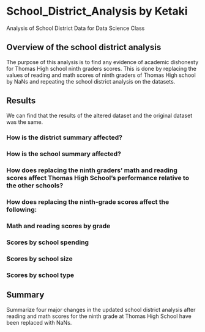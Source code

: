 # School_District_Analysis by Ketaki
Analysis of School District Data for Data Science Class
## Overview of the school district analysis
The purpose of this analysis is to find any evidence of academic dishonesty for Thomas High school ninth graders scores. This is done by replacing the values of reading and math scores of ninth graders of Thomas High school by NaNs and repeating the school district analysis on the datasets.

## Results 
We can find that the results of the altered dataset and the original dataset was the same.
### How is the district summary affected?
### How is the school summary affected?
### How does replacing the ninth graders’ math and reading scores affect Thomas High School’s performance relative to the other schools?
### How does replacing the ninth-grade scores affect the following:
### Math and reading scores by grade
### Scores by school spending
### Scores by school size
### Scores by school type

## Summary
Summarize four major changes in the updated school district analysis after reading and math scores for the ninth grade at Thomas High School have been replaced with NaNs.
